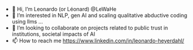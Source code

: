 - 👋 Hi, I’m Leonardo (or Léonard) @LeWaHe
- 👀 I’m interested in NLP, gen AI and scaling qualitative abductive coding using llms ...
- 💞️ I’m looking to collaborate on projects related to public trust in institutions, societal impacts of AI
- 📫 How to reach me https://www.linkedin.com/in/leonardo-heyerdahl/

<!---
LeWaHe/LeWaHe is a ✨ special ✨ repository because its `README.md` (this file) appears on your GitHub profile.
You can click the Preview link to take a look at your changes.
--->
